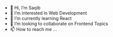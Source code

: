 - 👋 Hi, I’m Saqib
- 👀 I’m interested in Web Development
- 🌱 I’m currently learning React
- 💞️ I’m looking to collaborate on Frontend Topics
- 📫 How to reach me ...

<!---
iamsaqib24/iamsaqib24 is a ✨ special ✨ repository because its `README.md` (this file) appears on your GitHub profile.
You can click the Preview link to take a look at your changes.
--->
